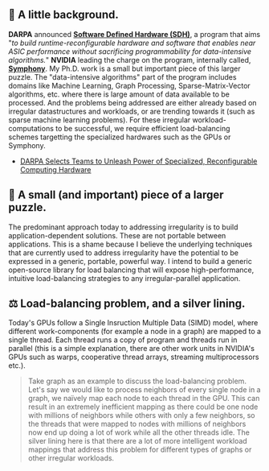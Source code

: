## :musical_note: A little background.
**DARPA** announced [**Software Defined Hardware (SDH)**](https://www.darpa.mil/program/software-defined-hardware), a program that aims "*to build runtime-reconfigurable hardware and software that enables near ASIC performance without sacrificing programmability for data-intensive algorithms.*" **NVIDIA** leading the charge on the program, internally called, [**Symphony**](https://blogs.nvidia.com/blog/2018/07/24/darpa-research-post-moores-law/). My Ph.D. work is a small but important piece of this larger puzzle. The "data-intensive algorithms" part of the program includes domains like Machine Learning, Graph Processing, Sparse-Matrix-Vector algorithms, etc. where there is large amount of data available to be processed. And the problems being addressed are either already based on irregular datastructures and workloads, or are trending towards it (such as sparse machine learning problems). For these irregular workload-computations to be successful, we require efficient load-balancing schemes targetting the specialized hardwares such as the GPUs or Symphony.
- [DARPA Selects Teams to Unleash Power of Specialized, Reconfigurable Computing Hardware](https://www.darpa.mil/news-events/2018-07-24a)

## 🧩 A small (and important) piece of a larger puzzle.
The predominant approach today to addressing irregularity is to build application-dependent solutions. These are not portable between applications. This is a shame because I believe the underlying techniques that are currently used to address irregularity have the potential to be expressed in a generic, portable, powerful way. I intend to build a generic open-source library for load balancing that will expose high-performance, intuitive load-balancing strategies to any irregular-parallel application.

## ⚖️ Load-balancing problem, and a silver lining.
Today's GPUs follow a Single Insruction Multiple Data (SIMD) model, where different work-components (for example a node in a graph) are mapped to a single thread. Each thread runs a copy of program and threads run in parallel (this is a simple explanation, there are other work units in NVIDIA's GPUs such as warps, cooperative thread arrays, streaming multiprocessors etc.). 

> Take graph as an example to discuss the load-balancing problem. Let's say we would like to process neighbors of every single node in a graph, we naïvely map each node to each thread in the GPU. This can result in an extremely inefficient mapping as there could be one node with millions of neighbors while others with only a few neighbors, so the threads that were mapped to nodes with millions of neighbors now end up doing a lot of work while all the other threads idle. The silver lining here is that there are a lot of more intelligent workload mappings that address this problem for different types of graphs or other irregular workloads.
